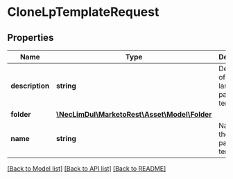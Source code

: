 # CloneLpTemplateRequest

## Properties
Name | Type | Description | Notes
------------ | ------------- | ------------- | -------------
**description** | **string** | Description of the landing page template | [optional] 
**folder** | [**\NecLimDul\MarketoRest\Asset\Model\Folder**](Folder.md) |  | 
**name** | **string** | Name of the landing page template | 

[[Back to Model list]](../README.md#documentation-for-models) [[Back to API list]](../README.md#documentation-for-api-endpoints) [[Back to README]](../README.md)



